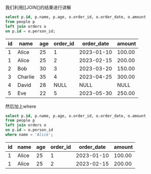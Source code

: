 我们利用[[JOIN]]的结果进行讲解
```sql
select p.id, p.name, p.age, o.order_id, o.order_date, o.amount
from people p
left join orders o
on p.id = o.person_id;
```

| id  | name    | age | order_id | order_date | amount |
| --- | ------- | --- | -------- | ---------- | ------ |
| 1   | Alice   | 25  | 1        | 2023-01-10 | 100.00 |
| 1   | Alice   | 25  | 2        | 2023-02-15 | 200.00 |
| 2   | Bob     | 30  | 3        | 2023-03-20 | 150.00 |
| 3   | Charlie | 35  | 4        | 2023-04-25 | 300.00 |
| 4   | David   | 28  | NULL     | NULL       | NULL   |
| 5   | Eve     | 22  | 5        | 2023-05-30 | 250.00 |

然后加上where
```sql
select p.id, p.name, p.age, o.order_id, o.order_date, o.amount
from people p
left join orders o
on p.id = o.person_id
where name = 'Alice';
```

|id|name|age|order_id|order_date|amount|
|---|---|---|---|---|---|
|1|Alice|25|1|2023-01-10|100.00|
|1|Alice|25|2|2023-02-15|200.00|